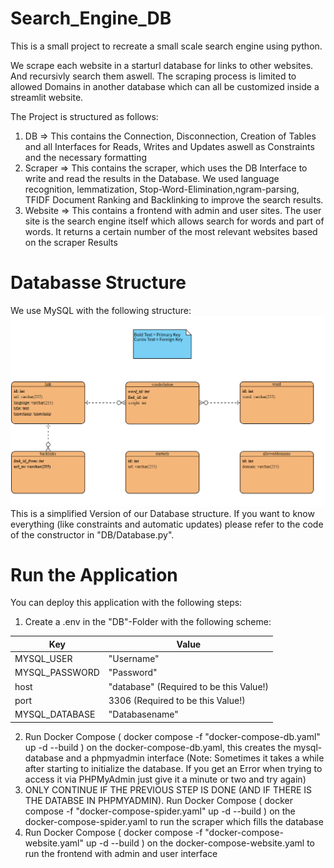 # Search_Engine_DB
This is a small project to recreate a small scale search engine using python.

We scrape each website in a starturl database for links to other websites. And
recursivly search them aswell. The scraping process is limited to allowed Domains in 
another database which can all be customized inside a streamlit website.

The Project is structured as follows:
1. DB => This contains the Connection, Disconnection, Creation of Tables and all Interfaces for Reads, Writes and Updates aswell as Constraints and  the necessary formatting
2. Scraper => This contains the scraper, which uses the DB Interface to write and read the results in the Database. We used language recognition, lemmatization, Stop-Word-Elimination,ngram-parsing, TFIDF Document Ranking and Backlinking to improve the search results.
3. Website => This contains a frontend with admin and user sites. The user site is the search engine itself which allows search for words and part of words. It returns a certain number of the most relevant websites based on the scraper Results


# Databasse Structure
We use MySQL with the following structure:
![Here could be your picture](ER-Diagram.PNG)
This is a simplified Version of our Database structure. If you want
to know everything (like constraints and automatic updates) please refer to the code of the constructor in "DB/Database.py".

# Run the Application
You can deploy this application with the following steps:

1. Create a .env in the "DB"-Folder with the following scheme:

| Key      | Value |
| ----------- | ----------- |
| MYSQL_USER      | "Username"       |
| MYSQL_PASSWORD   | "Password"        |
| host      | "database" (Required to be this Value!)      |
| port   | 3306 (Required to be this Value!)         |
| MYSQL_DATABASE      | "Databasename"       |

2. Run Docker Compose ( docker compose -f "docker-compose-db.yaml" up -d --build ) on the docker-compose-db.yaml, this creates the mysql-database and a phpmyadmin interface (Note: Sometimes it takes a while after starting to initialize the database. If you get an Error when trying to access it via PHPMyAdmin just give it a minute or two and try again)
3. ONLY CONTINUE IF THE PREVIOUS STEP IS DONE (AND IF THERE IS THE DATABSE IN PHPMYADMIN). Run Docker Compose ( docker compose -f "docker-compose-spider.yaml" up -d --build ) on the docker-compose-spider.yaml to run the scraper which fills the database
4. Run Docker Compose ( docker compose -f "docker-compose-website.yaml" up -d --build ) on the docker-compose-website.yaml to run the frontend with admin and user interface
